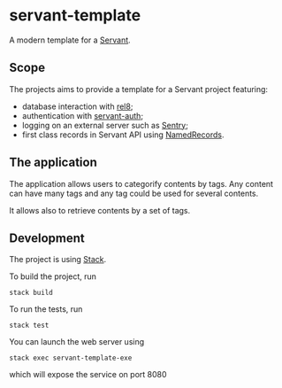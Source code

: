 # servant-template

A modern template for a [Servant](https://haskell-servant.github.io/).

## Scope

The projects aims to provide a template for a Servant project featuring:

- database interaction with [rel8](https://hackage.haskell.org/package/rel8);
- authentication with [servant-auth](https://hackage.haskell.org/package/servant-auth);
- logging on an external server such as [Sentry](https://hackage.haskell.org/package/servant-auth);
- first class records in Servant API using [NamedRecords](https://hackage.haskell.org/package/servant-0.19/changelog).

## The application

The application allows users to categorify contents by tags. Any content can have many tags and any tag could be used for several contents.

It allows also to retrieve contents by a set of tags.

## Development

The project is using [Stack](https://docs.haskellstack.org/en/stable/README/).

To build the project, run

```
stack build
```

To run the tests, run

```
stack test
```

You can launch the web server using

```
stack exec servant-template-exe
```

which will expose the service on port 8080
